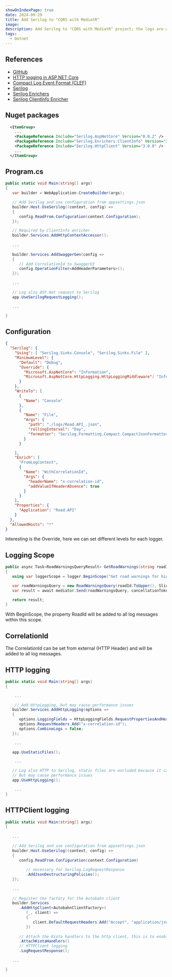 ```yaml
---
showOnIndexPage: true
date: 2024-09-29
title: Add Serilog to "CQRS with MediatR"
image: 
description: Add Serilog to "CQRS with MediatR" project; the logs are written as plain text to console and as ([Compact Log Event Format (CLEF)](https://clef-json.org/)) to a file. Additionally we can set a correlation id in the http header.
tags:
  - Dotnet
---
```


## References

- [GitHub](https://github.com/fleishor/MyDevelopment/tree/master/DotNet/Mediatr)
- [HTTP logging in ASP.NET Core](https://learn.microsoft.com/en-us/aspnet/core/fundamentals/http-logging/?view=aspnetcore-8.0)
- [Compact Log Event Format (CLEF)](https://clef-json.org/)
- [Serilog](https://serilog.net/)
- [Serilog Enrichers](https://github.com/serilog/serilog/wiki/Enrichment)
- [Serilog ClientInfo Enricher](https://github.com/serilog-contrib/serilog-enrichers-clientinfo)

## Nuget packages

~~~xml
  <ItemGroup>
    ...
    <PackageReference Include="Serilog.AspNetCore" Version="8.0.2" />
    <PackageReference Include="Serilog.Enrichers.ClientInfo" Version="2.1.1" />
    <PackageReference Include="Serilog.HttpClient" Version="3.0.0" />
    ...
  </ItemGroup>
~~~

## Program.cs

~~~csharp
public static void Main(string[] args)
{
   var builder = WebApplication.CreateBuilder(args);

   // Add Serilog and use configuration from appsettings.json
   builder.Host.UseSerilog((context, config) =>
   {
      config.ReadFrom.Configuration(context.Configuration);
   });

   // Required by ClientInfo enricher
   builder.Services.AddHttpContextAccessor();
   
   ...
   
   builder.Services.AddSwaggerGen(config =>
   {
      // Add CorrelationId to SwaggerUI
      config.OperationFilter<AddHeaderParameters>();
   });

   ...
   
   // Log also ASP.Net request to Serilog
   app.UseSerilogRequestLogging();

   ...

}
~~~

## Configuration

~~~json
{
  "Serilog": {
    "Using": [ "Serilog.Sinks.Console", "Serilog.Sinks.File" ],
    "MinimumLevel": {
      "Default": "Debug",
      "Override": {
        "Microsoft.AspNetCore": "Information",
        "Microsoft.AspNetCore.HttpLogging.HttpLoggingMiddleware": "Information"
      }
    },
    "WriteTo": [
      {
        "Name": "Console"
      },
      {
        "Name": "File",
        "Args": {
          "path": "./logs/Road.API_.json",
          "rollingInterval": "Day",
          "formatter": "Serilog.Formatting.Compact.CompactJsonFormatter, Serilog.Formatting.Compact"
        }
      }

    ],
    "Enrich": [
      "FromLogContext",
      {
        "Name": "WithCorrelationId",
        "Args": {
          "headerName": "x-correlation-id",
          "addValueIfHeaderAbsence": true
        }
      }
    ],
    "Properties": {
      "Application": "Road.API"
    }
  },
  "AllowedHosts": "*"
}
~~~

Interesting is the Override, here we can set different levels for each logger.

## Logging Scope

~~~csharp
public async Task<RoadWarningsQueryResult> GetRoadWarnings(string roadId, CancellationToken cancellationToken)
{
   using var loggerScope = logger.BeginScope("Get road warnings for highway {RoadId}", roadId);

   var roadWarningsQuery = new RoadWarningsQuery(roadId.ToUpper(), SlidingExpirationInMinutes: 1);
   var result = await mediator.Send(roadWarningsQuery, cancellationToken);

   return result;
}
~~~

With BeginScope, the property RoadId will be added to all log messages within this scope.

## CorrelationId

The CorrelationId can be set from external (HTTP Header) and will be added to all log messages.

## HTTP logging

~~~csharp
public static void Main(string[] args)
{

    ...

    // Add HttpLogging, but may cause performance issues
   builder.Services.AddHttpLogging(options =>
   {
      options.LoggingFields = HttpLoggingFields.RequestPropertiesAndHeaders | HttpLoggingFields.ResponsePropertiesAndHeaders;
      options.RequestHeaders.Add("x-correlation-id");
      options.CombineLogs = false;
   });

    ...

   app.UseStaticFiles();

    ... 

   // Log also HTTP to Serilog, static files are excluded because it called after UseStaticFiles()
   // But may cause performance issues
   app.UseHttpLogging();

    ...
}
~~~

## HTTPClient logging

~~~csharp
public static void Main(string[] args)
{
   
   ...
   
   // Add Serilog and use configuration from appsettings.json
   builder.Host.UseSerilog((context, config) =>
   {
      config.ReadFrom.Configuration(context.Configuration)
   
         // necessary for Serilog.LogRequestResponse
         .AddJsonDestructuringPolicies();
   });
   
   ...
   
   // Register the factory for the Autobahn client
   builder.Services
      .AddHttpClient<AutobahnClientFactory>(
         (_, client) =>
         {
            client.DefaultRequestHeaders.Add("Accept", "application/json");
         })
   
      // Attach the Kiota handlers to the http client, this is to enable all the Kiota features.
      .AttachKiotaHandlers()
      // HTTPClient logging
      .LogRequestResponse();
   
   ...

}
~~~
